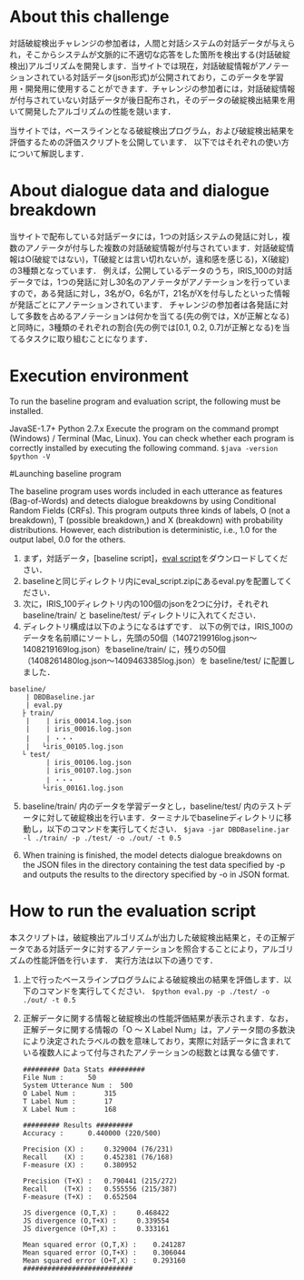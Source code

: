 # About this challenge

対話破綻検出チャレンジの参加者は，人間と対話システムの対話データが与えられ，そこからシステムが文脈的に不適切な応答をした箇所を検出する(対話破綻検出)アルゴリズムを開発します．当サイトでは現在，対話破綻情報がアノテーションされている対話データ(json形式)が公開されており，このデータを学習用・開発用に使用することができます．チャレンジの参加者には，対話破綻情報が付与されていない対話データが後日配布され，そのデータの破綻検出結果を用いて開発したアルゴリズムの性能を競います．

当サイトでは，ベースラインとなる破綻検出プログラム，および破綻検出結果を評価するための評価スクリプトを公開しています．
以下ではそれぞれの使い方について解説します．


# About dialogue data and dialogue breakdown

当サイトで配布している対話データには，1つの対話システムの発話に対し，複数のアノテータが付与した複数の対話破綻情報が付与されています．対話破綻情報はO(破綻ではない)，T(破綻とは言い切れないが，違和感を感じる)，X(破綻)の3種類となっています．
例えば，公開しているデータのうち，IRIS_100の対話データでは，1つの発話に対し30名のアノテータがアノテーションを行っていますので，ある発話に対し，3名がO，6名がT，21名がXを付与したといった情報が発話ごとにアノテーションされています．
チャレンジの参加者は各発話に対して多数を占めるアノテーションは何かを当てる(先の例では，Xが正解となる)と同時に，3種類のそれぞれの割合(先の例では[0.1, 0.2, 0.7]が正解となる)を当てるタスクに取り組むことになります．


# Execution environment

To run the baseline program and evaluation script, the following must be installed.

JavaSE-1.7+
Python 2.7.x
Execute the program on the command prompt (Windows) / Terminal (Mac, Linux). 
You can check whether each program is correctly installed by executing the following command.
`$java -version`
`$python -V`


#Launching baseline program

The baseline program uses words included in each utterance as features (Bag-of-Words) and detects dialogue breakdowns by using Conditional Random Fields (CRFs).
This program outputs three kinds of labels, O (not a breakdown), T (possible breakdown,) and X (breakdown) with probability distributions.
However, each distribution is deterministic, i.e., 1.0 for the output label, 0.0 for the others.

1. まず，対話データ，[baseline script]，[eval script]をダウンロードしてください．
2. baselineと同じディレクトリ内にeval_script.zipにあるeval.pyを配置してください．
3. 次に，IRIS_100ディレクトリ内の100個のjsonを2つに分け，それぞれ baseline/train/ と baseline/test/ ディレクトリに入れてください．
4. ディレクトリ構成は以下のようになるはずです． 以下の例では，IRIS_100のデータを名前順にソートし，先頭の50個（1407219916log.json～1408219169log.json）をbaseline/train/ に，残りの50個（1408261480log.json～1409463385log.json）を baseline/test/ に配置しました．
~~~~
baseline/
    | DBDBaseline.jar 
    | eval.py
   ├ train/
    |    | iris_00014.log.json
    |    | iris_00016.log.json
    |    | ・・・
    |   └iris_00105.log.json
   └ test/
         | iris_00106.log.json
         | iris_00107.log.json
         | ・・・
        └iris_00161.log.json
~~~~
5. baseline/train/ 内のデータを学習データとし，baseline/test/ 内のテストデータに対して破綻検出を行います．ターミナルでbaselineディレクトリに移動し，以下のコマンドを実行してください．
	`$java -jar DBDBaseline.jar -l ./train/ -p ./test/ -o ./out/ -t 0.5`

6. When training is finished, the model detects dialogue breakdowns on the JSON files in the directory containing the test data specified by -p and outputs the results to the directory specified by -o in JSON format.

[baseline]:https://github.com/dbd-challenge/dbdc3/tree/master/prog/crf_baseline  "baseline"
[eval script]:https://github.com/dbd-challenge/dbdc3/tree/master/prog/eval_script "eval script"


# How to run the evaluation script
本スクリプトは，破綻検出アルゴリズムが出力した破綻検出結果と，その正解データである対話データに対するアノテーションを照合することにより，アルゴリズムの性能評価を行います．
実行方法は以下の通りです．

1. 上で行ったベースラインプログラムによる破綻検出の結果を評価します．以下のコマンドを実行してください．
`$python eval.py -p ./test/ -o ./out/ -t 0.5`

2. 正解データに関する情報と破綻検出の性能評価結果が表示されます．なお，正解データに関する情報の「O ～ X Label Num」は，アノテータ間の多数決により決定されたラベルの数を意味しており，実際に対話データに含まれている複数人によって付与されたアノテーションの総数とは異なる値です．
	~~~~
	######### Data Stats #########
	File Num : 		50
	System Utterance Num : 	500
	O Label Num : 		315
	T Label Num : 		17
	X Label Num : 		168

	######### Results #########
	Accuracy : 		0.440000 (220/500)

	Precision (X) : 	0.329004 (76/231)
	Recall    (X) : 	0.452381 (76/168)
	F-measure (X) : 	0.380952

	Precision (T+X) : 	0.790441 (215/272)
	Recall    (T+X) : 	0.555556 (215/387)
	F-measure (T+X) : 	0.652504

	JS divergence (O,T,X) : 	0.468422
	JS divergence (O,T+X) : 	0.339554
	JS divergence (O+T,X) : 	0.333161

	Mean squared error (O,T,X) : 	0.241287
	Mean squared error (O,T+X) : 	0.306044
	Mean squared error (O+T,X) : 	0.293160
	###########################
	~~~~
